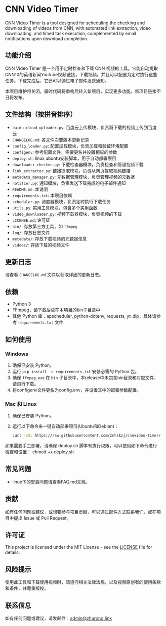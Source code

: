 # CNN Video Timer
CNN Video Timer is a tool designed for scheduling the checking and downloading of videos from CNN, with automated link extraction, video downloading, and timed task execution, complemented by email notifications upon download completion. 

## 功能介绍
CNN Video Timer 是一个用于定时检查和下载 CNN 视频的工具。它能自动提取CNN10的英语新闻Youtube视频链接，下载视频，并且可以配置为定时执行这些任务。下载完成后，它还可以通过电子邮件发送通知。

本项目维护将关闭，届时代码将重构后转入新项目，实现更多功能。新项目链接不日将发布。

## 文件结构（按拼音排序）
- `baidu_cloud_uploader.py`: 百度云上传模块，负责将下载的视频上传到百度云
- `CHANGELOG.md`: 各文件次要版本更新记录
- `config_loader.py`: 配置加载模块，负责加载和验证环境配置
- `configenv`: 参考配置文件，需要更名并设置相应的参数
- `deploy.sh`: linux ubuntu安装脚本，用于自动部署项目
- `downloader_checker.py`: 下载检查器模块，负责检查和管理视频下载
- `link_extractor.py`: 链接提取模块，负责从网页提取视频链接
- `metadata_manager.py`: 元数据管理模块，负责管理视频的元数据
- `notifier.py`: 通知模块，负责发送下载完成的电子邮件通知
- `README.md`: 本说明
- `requirements.txt`: 本项目依赖
- `scheduler.py`: 调度器模块，负责定时执行下载任务
- `utils.py`: 实用工具模块，包含多个实用函数
- `video_downloader.py`: 视频下载器模块，负责视频的下载
- `LICENSE.md`: 许可证
- `bin/`: 存放第三方工具，如 `ffmpeg`
- `log/`: 存放日志文件
- `metadata/`: 存放下载视频的元数据信息
- `videos/`: 存放下载的视频文件

## 更新日志
请查看 `CHANGELOG.md` 文件以获取详细的更新日志。

## 依赖
- Python 3
- FFmpeg，请下载后放在本项目的bin子目录中
- 其他 Python 库：apscheduler, python-dotenv, requests, yt_dlp，具体请参考 `requirements.txt` 文件

## 如何使用
### Windows
1. 确保已安装 Python。
2. 运行 `pip install -r requirements.txt` 安装必需的 Python 包。
3. 确保 `ffmpeg.exe` 在 `bin` 子目录中，本release中未包含bin目录和对应文件，请自行下载。
4. 将configenv文件更名为config.env，并设置其中的邮箱参数配置。

### Mac 和 Linux
1. 确保已安装 Python。
2. 运行以下命令来一键自动部署项目(Ubuntu和Debian)：

   ```bash
   curl -sSL https://raw.githubusercontent.com/znhskzj/cnnvideo-timer/main/deploy.sh | bash

如果需要手工部署，请确保 deploy.sh 脚本有执行权限。可以使用如下命令进行检查和设置：
chmod +x deploy.sh

## 常见问题
- linux下的安装问题请查看FAQ.md文档。

## 贡献
如有任何问题或建议，或想要参与项目贡献，可以通过邮件方式联系我们，或在项目中提出 Issue 或 Pull Request。

## 许可证
This project is licensed under the MIT License - see the [LICENSE](LICENSE) file for details.

## 风险提示
使用此工具和下载使用视频时，请遵守相关法律法规，以及视频原创者的使用条款和条件，并尊重版权。

## 联系信息
如有任何问题或建议，请发邮件：admin@zhurong.link
